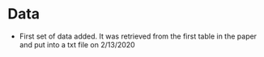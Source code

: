 # Data 

- First set of data added. It was retrieved from the first table in the paper and put into a txt file  on 2/13/2020
